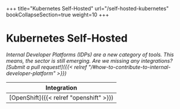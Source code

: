 +++
title="Kubernetes Self-Hosted"
url="/self-hosted-kubernetes"
bookCollapseSection=true
weight=10
+++

# Kubernetes Self-Hosted

_Internal Developer Platforms (IDPs) are a new category of tools. This means, the sector is still emerging. Are we missing any integrations? [Submit a pull request!]({{< relref "/#how-to-contribute-to-internal-developer-platform" >}})_

**Integration** |
--- |
[OpenShift]({{< relref "openshift" >}}) |
